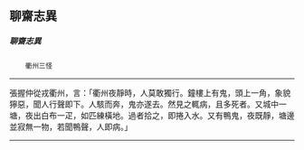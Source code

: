 

## 聊齋志異

##### 聊齋志異
　　`衢州三怪`

* * *

張握仲從戎衢州，言：「衢州夜靜時，人莫敢獨行。鐘樓上有鬼，頭上一角，象貌獰惡，聞人行聲即下。人駭而奔，鬼亦遂去。然見之輒病，且多死者。又城中一塘，夜出白布一疋，如匹練橫地。過者拾之，即捲入水。又有鴨鬼，夜既靜，塘邊並寂無一物，若聞鴨聲，人即病。」

* * *

